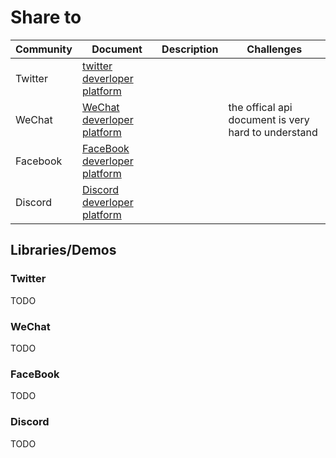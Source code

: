 # Share to

| Community | Document | Description | Challenges |
| --- | --- | --- | --- |
| Twitter | [twitter deverloper platform](https://developer.twitter.com/en/docs/twitter-for-websites/cards/guides/getting-started) |  |  |
| WeChat | [WeChat deverloper platform](https://developers.weixin.qq.com/doc/offiaccount/OA_Web_Apps/JS-SDK.html#111t) | | the offical api document is very hard to understand |
| Facebook | [FaceBook deverloper platform](https://developers.facebook.com/docs/sharing/best-practices) | |  |
| Discord | [Discord deverloper platform](https://discord.com/developers/docs/topics/oauth2#shared-resources) | |  |

## Libraries/Demos

### Twitter

TODO

### WeChat

TODO

### FaceBook

TODO

### Discord

TODO
